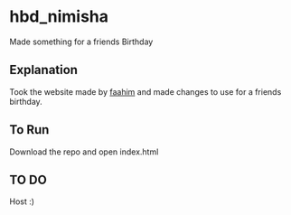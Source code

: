 # hbd_nimisha
Made something for a friends Birthday


## Explanation
Took the website made by [faahim](https://github.com/faahim/happy-birthday) and made changes to use for a friends birthday.

## To Run
Download the repo and open index.html


## TO DO 
Host :)
